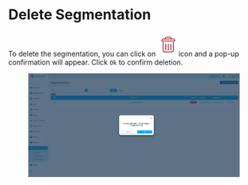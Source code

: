 # Delete Segmentation

To delete the segmentation, you can click on ![](<../../../.gitbook/assets/Screenshot 2023-10-05 at 23.01.15.png>)icon and a pop-up confirmation will appear. Click `Ok` to confirm deletion.

<figure><img src="../../../.gitbook/assets/Screenshot 2023-10-04 at 15.23.40.png" alt=""><figcaption></figcaption></figure>
